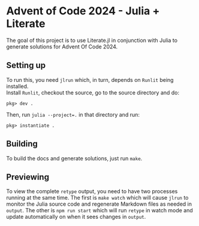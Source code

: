 # Advent of Code 2024 - Julia + Literate

The goal of this project is to use Literate.jl in conjunction with Julia to
generate solutions for Advent Of Code 2024.

## Setting up

To run this, you need `jlrun` which, in turn, depends on `Runlit` being installed.  
Install `Runlit`, checkout the source, go to the source directory and do:

```
pkg> dev .
```

Then, run `julia --project=.` in that directory and run:

```
pkg> instantiate .
```

## Building

To build the docs and generate solutions, just run `make`.

## Previewing

To view the complete `retype` output, you need to have two processes running at
the same time. The first is `make watch` which will cause `jlrun` to monitor the
Julia source code and regenerate Markdown files as needed in `output`. The other
is `npm run start` which will run `retype` in watch mode and update
automatically on when it sees changes in `output`.
